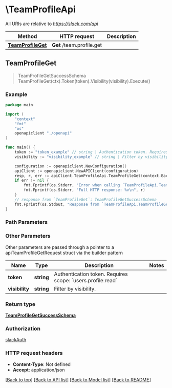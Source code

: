 # \TeamProfileApi

All URIs are relative to *https://slack.com/api*

Method | HTTP request | Description
------------- | ------------- | -------------
[**TeamProfileGet**](TeamProfileApi.md#TeamProfileGet) | **Get** /team.profile.get | 



## TeamProfileGet

> TeamProfileGetSuccessSchema TeamProfileGet(ctx).Token(token).Visibility(visibility).Execute()





### Example

```go
package main

import (
    "context"
    "fmt"
    "os"
    openapiclient "./openapi"
)

func main() {
    token := "token_example" // string | Authentication token. Requires scope: `users.profile:read`
    visibility := "visibility_example" // string | Filter by visibility. (optional)

    configuration := openapiclient.NewConfiguration()
    apiClient := openapiclient.NewAPIClient(configuration)
    resp, r, err := apiClient.TeamProfileApi.TeamProfileGet(context.Background()).Token(token).Visibility(visibility).Execute()
    if err != nil {
        fmt.Fprintf(os.Stderr, "Error when calling `TeamProfileApi.TeamProfileGet``: %v\n", err)
        fmt.Fprintf(os.Stderr, "Full HTTP response: %v\n", r)
    }
    // response from `TeamProfileGet`: TeamProfileGetSuccessSchema
    fmt.Fprintf(os.Stdout, "Response from `TeamProfileApi.TeamProfileGet`: %v\n", resp)
}
```

### Path Parameters



### Other Parameters

Other parameters are passed through a pointer to a apiTeamProfileGetRequest struct via the builder pattern


Name | Type | Description  | Notes
------------- | ------------- | ------------- | -------------
 **token** | **string** | Authentication token. Requires scope: &#x60;users.profile:read&#x60; | 
 **visibility** | **string** | Filter by visibility. | 

### Return type

[**TeamProfileGetSuccessSchema**](TeamProfileGetSuccessSchema.md)

### Authorization

[slackAuth](../README.md#slackAuth)

### HTTP request headers

- **Content-Type**: Not defined
- **Accept**: application/json

[[Back to top]](#) [[Back to API list]](../README.md#documentation-for-api-endpoints)
[[Back to Model list]](../README.md#documentation-for-models)
[[Back to README]](../README.md)


